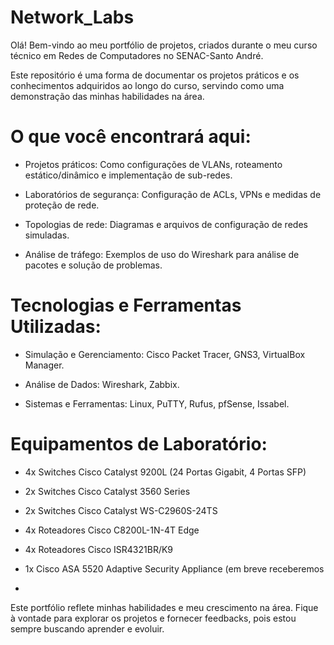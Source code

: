 # Network_Labs

Olá! Bem-vindo ao meu portfólio de projetos, criados durante o meu curso técnico em Redes de Computadores no SENAC-Santo André.

Este repositório é uma forma de documentar os projetos práticos e os conhecimentos adquiridos ao longo do curso, servindo como uma demonstração das minhas habilidades na área.

# O que você encontrará aqui:

- Projetos práticos: Como configurações de VLANs, roteamento estático/dinâmico e implementação de sub-redes.

- Laboratórios de segurança: Configuração de ACLs, VPNs e medidas de proteção de rede.

- Topologias de rede: Diagramas e arquivos de configuração de redes simuladas.

- Análise de tráfego: Exemplos de uso do Wireshark para análise de pacotes e solução de problemas.

# Tecnologias e Ferramentas Utilizadas:

- Simulação e Gerenciamento: Cisco Packet Tracer, GNS3, VirtualBox Manager.

- Análise de Dados: Wireshark, Zabbix.

- Sistemas e Ferramentas: Linux, PuTTY, Rufus, pfSense, Issabel.

# Equipamentos de Laboratório:

- 4x Switches Cisco Catalyst 9200L (24 Portas Gigabit, 4 Portas SFP)

- 2x Switches Cisco Catalyst 3560 Series

- 2x Switches Cisco Catalyst WS-C2960S-24TS

- 4x Roteadores Cisco C8200L-1N-4T Edge

- 4x Roteadores Cisco ISR4321BR/K9

- 1x Cisco ASA 5520 Adaptive Security Appliance (em breve receberemos

- 

Este portfólio reflete minhas habilidades e meu crescimento na área. Fique à vontade para explorar os projetos e fornecer feedbacks, pois estou sempre buscando aprender e evoluir.
